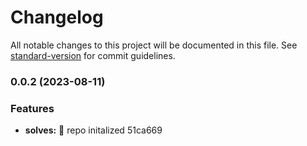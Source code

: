 # Changelog

All notable changes to this project will be documented in this file. See [standard-version](https://github.com/conventional-changelog/standard-version) for commit guidelines.

### 0.0.2 (2023-08-11)


### Features

* **solves:** :tada: repo initalized 51ca669
